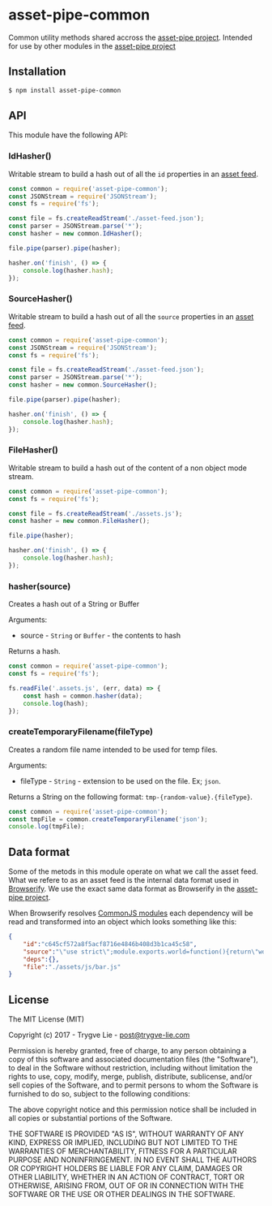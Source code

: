 # asset-pipe-common

Common utility methods shared accross the [asset-pipe project][asset-pipe]. Intended for use by other
modules in the [asset-pipe project][asset-pipe]



## Installation

```bash
$ npm install asset-pipe-common
```


## API

This module have the following API:


### IdHasher()

Writable stream to build a hash out of all the `id` properties in an [asset feed](#data-format).

```js
const common = require('asset-pipe-common');
const JSONStream = require('JSONStream');
const fs = require('fs');

const file = fs.createReadStream('./asset-feed.json');
const parser = JSONStream.parse('*');
const hasher = new common.IdHasher();

file.pipe(parser).pipe(hasher);

hasher.on('finish', () => {
    console.log(hasher.hash);
});
```


### SourceHasher()

Writable stream to build a hash out of all the `source` properties in an [asset feed](#data-format).

```js
const common = require('asset-pipe-common');
const JSONStream = require('JSONStream');
const fs = require('fs');

const file = fs.createReadStream('./asset-feed.json');
const parser = JSONStream.parse('*');
const hasher = new common.SourceHasher();

file.pipe(parser).pipe(hasher);

hasher.on('finish', () => {
    console.log(hasher.hash);
});
```


### FileHasher()

Writable stream to build a hash out of the content of a non object mode stream.

```js
const common = require('asset-pipe-common');
const fs = require('fs');

const file = fs.createReadStream('./assets.js');
const hasher = new common.FileHasher();

file.pipe(hasher);

hasher.on('finish', () => {
    console.log(hasher.hash);
});
```


### hasher(source)

Creates a hash out of a String or Buffer

Arguments:

 - source - `String` or `Buffer` - the contents to hash

Returns a hash.

```js
const common = require('asset-pipe-common');
const fs = require('fs');

fs.readFile('.assets.js', (err, data) => {
    const hash = common.hasher(data);
    console.log(hash);
});
```


### createTemporaryFilename(fileType)

Creates a random file name intended to be used for temp files.

Arguments:

 - fileType - `String` - extension to be used on the file. Ex; `json`.

Returns a String on the following format: `tmp-{random-value}.{fileType}`.

```js
const common = require('asset-pipe-common');
const tmpFile = common.createTemporaryFilename('json');
console.log(tmpFile);
```



## Data format

Some of the metods in this module operate on what we call the asset feed. What we refere to as an
asset feed is the internal data format used in [Browserify][browserify]. We use the exact same
data format as Browserify in the [asset-pipe project][asset-pipe].

When Browserify resolves [CommonJS modules][commonjs] each dependency will be read and transformed
into an object which looks something like this:

```json
{
    "id":"c645cf572a8f5acf8716e4846b408d3b1ca45c58",
    "source":"\"use strict\";module.exports.world=function(){return\"world\"};",
    "deps":{},
    "file":"./assets/js/bar.js"
}
```



## License

The MIT License (MIT)

Copyright (c) 2017 - Trygve Lie - post@trygve-lie.com

Permission is hereby granted, free of charge, to any person obtaining a copy
of this software and associated documentation files (the "Software"), to deal
in the Software without restriction, including without limitation the rights
to use, copy, modify, merge, publish, distribute, sublicense, and/or sell
copies of the Software, and to permit persons to whom the Software is
furnished to do so, subject to the following conditions:

The above copyright notice and this permission notice shall be included in
all copies or substantial portions of the Software.

THE SOFTWARE IS PROVIDED "AS IS", WITHOUT WARRANTY OF ANY KIND, EXPRESS OR
IMPLIED, INCLUDING BUT NOT LIMITED TO THE WARRANTIES OF MERCHANTABILITY,
FITNESS FOR A PARTICULAR PURPOSE AND NONINFRINGEMENT. IN NO EVENT SHALL THE
AUTHORS OR COPYRIGHT HOLDERS BE LIABLE FOR ANY CLAIM, DAMAGES OR OTHER
LIABILITY, WHETHER IN AN ACTION OF CONTRACT, TORT OR OTHERWISE, ARISING FROM,
OUT OF OR IN CONNECTION WITH THE SOFTWARE OR THE USE OR OTHER DEALINGS IN
THE SOFTWARE.



[commonjs]: https://nodejs.org/docs/latest/api/modules.html
[asset-pipe]: https://github.com/asset-pipe
[browserify]: https://github.com/substack/node-browserify
